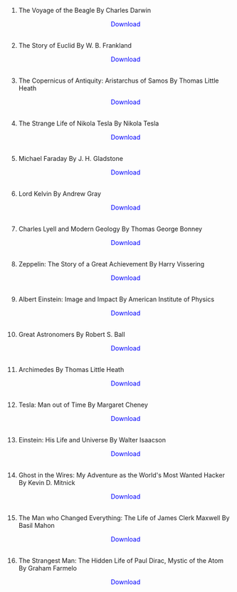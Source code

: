 1. The Voyage of the Beagle By Charles Darwin</br>
                <a href="https://github.com/manjunath5496/Scientific-Biographies/blob/master/biog1.pdf" target="_blank" style="text-decoration:none"> <font color="blue"> <center> Download</center></font> </a></br>
                
2. The Story of Euclid By W. B. Frankland</br>
                <a href="https://github.com/manjunath5496/Scientific-Biographies/blob/master/biog2.pdf" target="_blank" style="text-decoration:none"> <font color="blue"> <center> Download</center></font> </a></br>
                
3. The Copernicus of Antiquity: Aristarchus of Samos By Thomas Little Heath</br>
                <a href="https://github.com/manjunath5496/Scientific-Biographies/blob/master/biog3.pdf" target="_blank" style="text-decoration:none"> <font color="blue"> <center> Download</center></font> </a></br>
                
4. The Strange Life of Nikola Tesla By Nikola Tesla</br>
                <a href="https://github.com/manjunath5496/Scientific-Biographies/blob/master/biog4.pdf" target="_blank" style="text-decoration:none"> <font color="blue"> <center> Download</center></font> </a></br>
                
5. Michael Faraday By J. H. Gladstone</br>
                <a href="https://github.com/manjunath5496/Scientific-Biographies/blob/master/biog5.pdf" target="_blank" style="text-decoration:none"> <font color="blue"> <center> Download</center></font> </a></br>
                
6. Lord Kelvin By Andrew Gray</br>
                <a href="https://github.com/manjunath5496/Scientific-Biographies/blob/master/biog6.pdf" target="_blank" style="text-decoration:none"> <font color="blue"> <center> Download</center></font> </a></br>
                
7. Charles Lyell and Modern Geology By Thomas George Bonney</br>
                <a href="https://github.com/manjunath5496/Scientific-Biographies/blob/master/biog7.pdf" target="_blank" style="text-decoration:none"> <font color="blue"> <center> Download</center></font> </a></br>
                
8. Zeppelin: The Story of a Great Achievement By Harry Vissering</br>
                <a href="https://github.com/manjunath5496/Scientific-Biographies/blob/master/biog8.pdf" target="_blank" style="text-decoration:none"> <font color="blue"> <center> Download</center></font> </a></br>
                
9. Albert Einstein: Image and Impact By American Institute of Physics</br>
                <a href="https://github.com/manjunath5496/Scientific-Biographies/blob/master/biog9.pdf" target="_blank" style="text-decoration:none"> <font color="blue"> <center> Download</center></font> </a></br>
                
10. Great Astronomers By Robert S. Ball</br>
                <a href="https://github.com/manjunath5496/Scientific-Biographies/blob/master/biog10.rar" target="_blank" style="text-decoration:none"> <font color="blue"> <center> Download</center></font> </a></br>
                
11. Archimedes By Thomas Little Heath</br>
                <a href="https://github.com/manjunath5496/Scientific-Biographies/blob/master/biog11.pdf" target="_blank" style="text-decoration:none"> <font color="blue"> <center> Download</center></font> </a></br>                
                
12. Tesla: Man out of Time By Margaret Cheney</br>
                <a href="https://github.com/manjunath5496/Scientific-Biographies/blob/master/biog12.pdf" target="_blank" style="text-decoration:none"> <font color="blue"> <center> Download</center></font> </a></br>
                
13. Einstein: His Life and Universe By Walter Isaacson</br>
                <a href="https://github.com/manjunath5496/Scientific-Biographies/blob/master/biog13.pdf" target="_blank" style="text-decoration:none"> <font color="blue"> <center> Download</center></font> </a></br>  
                
14. Ghost in the Wires: My Adventure as the World's Most Wanted Hacker By Kevin D. Mitnick</br>
                <a href="https://github.com/manjunath5496/Scientific-Biographies/blob/master/biog14.pdf" target="_blank" style="text-decoration:none"> <font color="blue"> <center> Download</center></font> </a></br>                 
                
15. The Man who Changed Everything: The Life of James Clerk Maxwell  By Basil Mahon</br>
                <a href="https://github.com/manjunath5496/Scientific-Biographies/blob/master/biog15.pdf" target="_blank" style="text-decoration:none"> <font color="blue"> <center> Download</center></font> </a></br> 
                
16. The Strangest Man: The Hidden Life of Paul Dirac, Mystic of the Atom  By Graham Farmelo</br>
                <a href="https://github.com/manjunath5496/Scientific-Biographies/blob/master/biog16.pdf" target="_blank" style="text-decoration:none"> <font color="blue"> <center> Download</center></font> </a></br> 
                          
                
                
                
                
                
